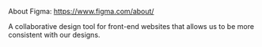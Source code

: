 About Figma: https://www.figma.com/about/

A collaborative design tool for front-end websites that allows us to be more consistent with our designs.